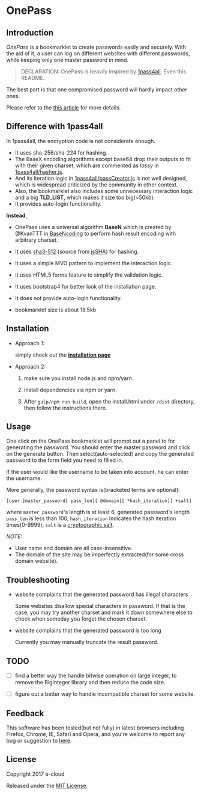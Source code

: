 OnePass
=========

Introduction
------------

*OnePass* is a bookmarklet to create passwords easily and securely.
With the aid of it, a user can log on different websites with different passwords, while keeping only one master password in mind.

> DECLARATION: OnePass is heavily inspired by [1pass4all](https://github.com/hzheng/1pass4all). Even this README.

The best part is that one compromised password will hardly impact other ones.

Please refer to the [this article](http://en.zhenghui.org/2012/02/21/one-pass-for-all-intro/) for more details.

Difference with 1pass4all
------------

In 1pass4all, the encryption code is not considerate enough.

* It uses sha-256/sha-224 for hashing.
* The BaseX encoding algorithms except base64 drop their outputs to fit with their given charset, which are commented as *lossy* in [1pass4all/hasher.js](https://github.com/hzheng/1pass4all/blob/master/src/hasher.js).
* And its iteration logic in [1pass4all/passCreator.js](https://github.com/hzheng/1pass4all/blob/master/src/passCreator.js) is not well designed, which is widespread criticized by the community in other context.
* Also, the bookmarklet also includes some unnecessary interaction logic and a big **TLD_LIST**, which makes it size too big(~50kb).
* It provides auto-login functionality.


**Instead**,

* OnePass uses a universal algorithm **BaseN** which is created by @KvanTTT in [BaseNcoding](https://github.com/KvanTTT/BaseNcoding) to perform hash result encoding with arbitrary charset.

* It uses [sha3-512](https://en.wikipedia.org/wiki/SHA-3) (source from [jsSHA](https://github.com/Caligatio/jsSHA)) for hashing.

* It uses a simple MVO pattern to implement the interaction logic.

* It uses HTML5 forms feature to simplify the validation logic.

* It uses bootstrap4 for better look of the installation page.

* It does not provide auto-login functionality.

* bookmarklet size is about 18.5kb


Installation
------------

* Approach 1:

  simply check out the [**installation page**](https://e-cloud.github.io/1pass/dist/install.html)


* Approach 2:

  1. make sure you install node.js and npm/yarn.

  2. install dependencies via npm or yarn.

  3. After `gulp/npm run build`, open the install.html under `/dist` directory, then follow the instructions there.

Usage
-----

One click on the OnePass bookmarklet will prompt out a panel to for generating the password. You should enter the master password and click on the generate button. Then select(auto-selected) and copy the generated password to the form field you need to filled in.

If the user would like the username to be taken into account,
he can enter the username.

More generally, the password syntax is(bracketed terms are optional):

```text
[user ]master_password[ pass_len][ @domain][ *hash_iteration][ +salt]
```

where `master_password`'s length is at least 6,
generated password's length `pass_len` is less than 100,
`hash_iteration` indicates the hash iteration times(0-9999),
`salt` is a [cryptographic salt](http://en.wikipedia.org/wiki/Salt_(cryptography)).


*NOTE:*

* User name and domain are all case-insensitive.
* The domain of the site may be imperfectly extracted(for some cross domain website).

Troubleshooting
---------------

* website complains that the generated password has illegal characters

  Some websites disallow special characters in password. If that is the case, you may try another charset and mark it down somewhere else to check when someday you forget the chosen charset.

* website complains that the generated password is too long

  Currently you may manually truncate the result password.

TODO
--------

* [ ] find a better way the handle bitwise operation on large integer, to remove the BigInteger library and then reduce the code size.

* [ ] figure out a better way to handle incompatible charset for some website.


Feedback
--------

This software has been tested(but not fully) in latest browsers including
Firefox, Chrome, IE, Safari and Opera, and you're welcome to report any bug
or suggestion to [here](https://github.com/e-cloud/1pass/issues).


License
-------

Copyright 2017 e-cloud

Released under the [MIT License](http://www.opensource.org/licenses/mit-license.php).


